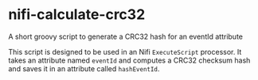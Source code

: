 # nifi-calculate-crc32
A short groovy script to generate a CRC32 hash for an eventId attribute

This script is designed to be used in an Nifi `ExecuteScript` processor.  It takes an attribute named `eventId` and computes a CRC32 checksum hash and saves it in an attribute called `hashEventId`.
